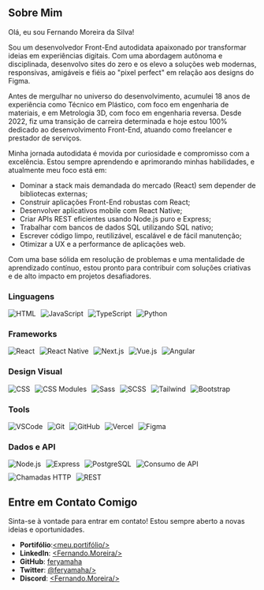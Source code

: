 ## Sobre Mim

Olá, eu sou Fernando Moreira da Silva! 

Sou um desenvolvedor Front-End autodidata apaixonado por transformar ideias em experiências digitais. 
Com uma abordagem autônoma e disciplinada, desenvolvo sites do zero e os elevo a soluções web modernas, responsivas, amigáveis e fiéis ao "pixel perfect" em relação aos designs do Figma.

Antes de mergulhar no universo do desenvolvimento, acumulei 18 anos de experiência como Técnico em Plástico, com foco em engenharia de materiais, e em Metrologia 3D, com foco em engenharia reversa. 
Desde 2022, fiz uma transição de carreira determinada e hoje estou 100% dedicado ao desenvolvimento Front-End, atuando como freelancer e prestador de serviços.

Minha jornada autodidata é movida por curiosidade e compromisso com a excelência. 
Estou sempre aprendendo e aprimorando minhas habilidades, e atualmente meu foco está em: 

- Dominar a stack mais demandada do mercado (React) sem depender de bibliotecas externas;  
- Construir aplicações Front-End robustas com React;  
- Desenvolver aplicativos mobile com React Native;  
- Criar APIs REST eficientes usando Node.js puro e Express;  
- Trabalhar com bancos de dados SQL utilizando SQL nativo;  
- Escrever código limpo, reutilizável, escalável e de fácil manutenção;  
- Otimizar a UX e a performance de aplicações web.

Com uma base sólida em resolução de problemas e uma mentalidade de aprendizado contínuo, estou pronto para contribuir com soluções criativas e de alto impacto em projetos desafiadores.

### Linguagens
<div style="display: flex; flex-direction: row; gap: 10px; flex-wrap: wrap;">
  <img src="https://img.shields.io/badge/-HTML-E34F26?style=flat-square&logo=html5&logoColor=white" alt="HTML">
  <img src="https://img.shields.io/badge/-JavaScript-F7DF1E?style=flat-square&logo=javascript&logoColor=black" alt="JavaScript">
  <img src="https://img.shields.io/badge/-TypeScript-3178C6?style=flat-square&logo=typescript&logoColor=white" alt="TypeScript">
  <img src="https://img.shields.io/badge/-Python-3776AB?style=flat-square&logo=python&logoColor=white" alt="Python">
</div>

### Frameworks
<div style="display: flex; flex-direction: row; gap: 10px; flex-wrap: wrap;">
  <img src="https://img.shields.io/badge/-React-61DAFB?style=flat-square&logo=react&logoColor=black" alt="React">
  <img src="https://img.shields.io/badge/-React%20Native-61DAFB?style=flat-square&logo=react&logoColor=black" alt="React Native">
  <img src="https://img.shields.io/badge/-Next.js-000000?style=flat-square&logo=next.js&logoColor=white" alt="Next.js">
  <img src="https://img.shields.io/badge/-Vue.js-4FC08D?style=flat-square&logo=vue.js&logoColor=white" alt="Vue.js">
  <img src="https://img.shields.io/badge/-Angular-DD0031?style=flat-square&logo=angular&logoColor=white" alt="Angular">
</div>

### Design Visual
<div style="display: flex; flex-direction: row; gap: 10px; flex-wrap: wrap;">
  <img src="https://img.shields.io/badge/-CSS-1572B6?style=flat-square&logo=css3&logoColor=white" alt="CSS">
  <img src="https://img.shields.io/badge/-CSS%20Modules-1572B6?style=flat-square&logo=css3&logoColor=white" alt="CSS Modules">
  <img src="https://img.shields.io/badge/-Sass-CC6699?style=flat-square&logo=sass&logoColor=white" alt="Sass">
  <img src="https://img.shields.io/badge/-SCSS-CC6699?style=flat-square&logo=sass&logoColor=white" alt="SCSS">
  <img src="https://img.shields.io/badge/-Tailwind-38B2AC?style=flat-square&logo=tailwindcss&logoColor=white" alt="Tailwind">
  <img src="https://img.shields.io/badge/-Bootstrap-7952B3?style=flat-square&logo=bootstrap&logoColor=white" alt="Bootstrap">
</div>

### Tools
<div style="display: flex; flex-direction: row; gap: 10px; flex-wrap: wrap;">
  <img src="https://img.shields.io/badge/-VSCode-007ACC?style=flat-square&logo=visual-studio-code&logoColor=white" alt="VSCode">
  <img src="https://img.shields.io/badge/-Git-F05032?style=flat-square&logo=git&logoColor=white" alt="Git">
  <img src="https://img.shields.io/badge/-GitHub-181717?style=flat-square&logo=github&logoColor=white" alt="GitHub">
  <img src="https://img.shields.io/badge/-Vercel-000000?style=flat-square&logo=vercel&logoColor=white" alt="Vercel">
  <img src="https://img.shields.io/badge/-Figma-F24E1E?style=flat-square&logo=figma&logoColor=white" alt="Figma">
</div>

### Dados e API
<div style="display: flex; flex-direction: row; gap: 10px; flex-wrap: wrap;">
  <img src="https://img.shields.io/badge/-Node.js-339933?style=flat-square&logo=node.js&logoColor=white" alt="Node.js">
  <img src="https://img.shields.io/badge/-Express-000000?style=flat-square&logo=express&logoColor=white" alt="Express">
  <img src="https://img.shields.io/badge/-PostgreSQL-4169E1?style=flat-square&logo=postgresql&logoColor=white" alt="PostgreSQL">
  <img src="https://img.shields.io/badge/-Consumo%20de%20API-000000?style=flat-square&logo=api&logoColor=white" alt="Consumo de API">
  <img src="https://img.shields.io/badge/-Chamadas%20HTTP-000000?style=flat-square&logo=api&logoColor=white" alt="Chamadas HTTP">
  <img src="https://img.shields.io/badge/-REST-000000?style=flat-square&logo=api&logoColor=white" alt="REST">
</div>

## Entre em Contato Comigo
Sinta-se à vontade para entrar em contato! Estou sempre aberto a novas ideias e oportunidades.

- **Portifólio**:[<meu.portifólio/>](https://feryamaha.github.io/Portifolio-FernandoMoreira_front-end/)
- **LinkedIn**: [<Fernando.Moreira/>](https://www.linkedin.com/in/feryamaha/)  
- **GitHub**: [feryamaha](https://github.com/feryamaha)  
- **Twitter**: [@feryamaha/>](https://x.com/_feryamaha)  
- **Discord**: [<Fernando.Moreira/>](https://discord.com/channels/978717375362891776)
  
